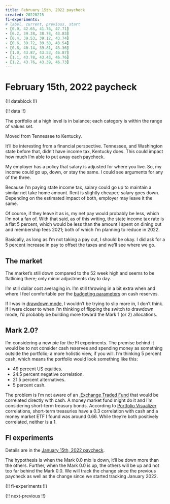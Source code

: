 ```yaml
---
title: February 15th, 2022 paycheck
created: 20220215
fi-experiments:
# label, current, previous, start
- [0.0, 42.65, 41.76, 47.71]
- [0.2, 39.38, 38.78, 43.83]
- [0.4, 39.53, 39.12, 43.74]
- [0.6, 39.72, 39.38, 43.54]
- [0.8, 40.14, 39.81, 43.36]
- [1.0, 43.87, 43.53, 46.87]
- [1.1, 43.78, 43.43, 46.76]
- [1.2, 43.76, 43.39, 46.73]
---
```


# February 15th, 2022 paycheck

{!! dateblock !!}

{!! data !!}

The portfolio at a high level is in balance; each category is within the range of values set.

Moved from Tennessee to Kentucky.

It’ll be interesting from a financial perspective. Tennessee, and Washington state before that, didn’t have income tax, Kentucky does. This could impact how much I’m able to put away each paycheck.

My employer has a policy that salary is adjusted for where you live. So, my income could go up, down, or stay the same. I could see arguments for any of the three.

Because I’m paying state income tax, salary could go up to maintain a similar net take home amount. Rent is slightly cheaper; salary goes down. Depending on the estimated impact of both, employer may leave it the same.

Of course, if they leave it as is, my net pay would probably be less, which I’m not a fan of. With that said, as of this writing, the state income tax rate is a flat 5 percent, which would be less than the amount I spent on dining out and membership fees 2021; both of which I’m planning to reduce in 2022.

Basically, as long as I’m not taking a pay cut, I should be okay. I did ask for a 5 percent increase in pay to offset the taxes and we’ll see where we go.

## The market

The market’s still down compared to the 52 week high and seems to be flatlining there; only minor adjustments day to day.

I’m still dollar cost averaging in. I’m still throwing in a bit extra when and where I feel comfortable per the [budgeting parameters](/finances/budgeting/#spending-cash-reserves) on cash reserves.

If I was in [drawdown mode](/finances/concepts/#accumulation-drawdown-and-rebalancing), I wouldn’t be trying to slip more in, I don’t think. If I were closer to when I’m thinking of flipping the switch to drawdown mode, I’d probably be building more toward the Mark 1 (or 2) allocations.

## Mark 2.0?

I’m considering a new pie for the FI experiments. The premise behind it would be to not consider cash reserves and spending money as something outside the portfolio; a more holistic view, if you will. I’m thinking 5 percent cash, which means the portfolio would look something like this:

- 49 percent US equities.
- 24.5 percent negative correlation.
- 21.5 percent alternatives.
- 5 percent cash.

The problem is I’m not aware of an [.Exchange Traded Fund](ETF) that would be correlated directly with cash. A money market fund might do it and I’m considering short-term treasury bonds. According to [Portfolio Visualizer](https://www.portfoliovisualizer.com/asset-correlations) correlations, short-term treasuries have a 0.3 correlation with cash and a money market ETF I found was around 0.66. While they’re both positively correlated, neither is a 1.

## FI experiments

Details are in the [January 15th, 2022 paycheck](https://joshbruce.com/finances/building-wealth-paycheck-to-paycheck/20220115/#fi-experiments).

The hypothesis is when the Mark 0.0 mix is down, it‘ll be down more than the others. Further, when the Mark 0.0 is up, the others will be up and not too far behind the Mark 0.0. We will track the change since the previous paycheck as well as the change since we started tracking January 2022.

{!! fi-experiments !!}

{!! next-previous !!}
